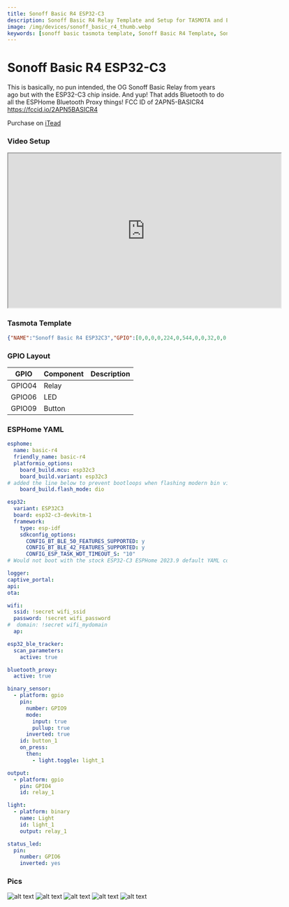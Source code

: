 ```yaml
---
title: Sonoff Basic R4 ESP32-C3
description: Sonoff Basic R4 Relay Template and Setup for TASMOTA and ESPHome
image: /img/devices/sonoff_basic_r4_thumb.webp
keywords: [sonoff basic tasmota template, Sonoff Basic R4 Template, Sonoff Basic R4 ESPHome, 2APN5-BASICR4, sonoff tasmota, sonoff basic bluetooth proxy]
---
```


# Sonoff Basic R4 ESP32-C3

This is basically, no pun intended, the OG Sonoff Basic Relay from years ago but with the ESP32-C3 chip inside.  And yup!  That adds Bluetooth to do all the ESPHome Bluetooth Proxy things!  FCC ID of 2APN5-BASICR4 https://fccid.io/2APN5BASICR4

Purchase on [iTead](https://itead.cc/product/sonoff-basicr4-wi-fi-smart-switch/ref/28/)  

### Video Setup

<iframe allowfullscreen height="353" src="https://www.youtube.com/embed/D8y2FZ2-mQg" width="625" youtube-src-=""></iframe>  

### Tasmota Template
```json
{"NAME":"Sonoff Basic R4 ESP32C3","GPIO":[0,0,0,0,224,0,544,0,0,32,0,0,0,0,0,0,0,0,0,0,0,0],"FLAG":0,"BASE":1}
```
### GPIO Layout

| GPIO |    Component | Description |
|------ |-------------|-------------|         
|GPIO04	| Relay 
|GPIO06	| LED
|GPIO09	| Button

### ESPHome YAML

```yaml
esphome:
  name: basic-r4
  friendly_name: basic-r4
  platformio_options:
    board_build.mcu: esp32c3
    board_build.variant: esp32c3  
# added the line below to prevent bootloops when flashing modern bin via serial
    board_build.flash_mode: dio    

esp32:
  variant: ESP32C3
  board: esp32-c3-devkitm-1
  framework:
    type: esp-idf
    sdkconfig_options:
      CONFIG_BT_BLE_50_FEATURES_SUPPORTED: y
      CONFIG_BT_BLE_42_FEATURES_SUPPORTED: y
      CONFIG_ESP_TASK_WDT_TIMEOUT_S: "10"    
# Would not boot with the stock ESP32-C3 ESPHome 2023.9 default YAML config until I added/change the settings above for ESP32C3

logger:
captive_portal:
api:
ota:

wifi:
  ssid: !secret wifi_ssid
  password: !secret wifi_password
#  domain: !secret wifi_mydomain   
  ap:

esp32_ble_tracker:
  scan_parameters:
    active: true

bluetooth_proxy:
  active: true    

binary_sensor:
  - platform: gpio
    pin:
      number: GPIO9
      mode:
        input: true
        pullup: true
      inverted: true
    id: button_1
    on_press:
      then:
        - light.toggle: light_1

output:
  - platform: gpio
    pin: GPIO4
    id: relay_1

light:
  - platform: binary
    name: Light
    id: light_1
    output: relay_1

status_led:
  pin:
    number: GPIO6
    inverted: yes  

```
### Pics
![alt text](/img/devices/sonoff_basic_r4_1.webp)
![alt text](/img/devices/sonoff_basic_r4_2.webp)
![alt text](/img/devices/sonoff_basic_r4_3.webp)
![alt text](/img/devices/sonoff_basic_r4_4.webp)
![alt text](/img/devices/sonoff_basic_r4_5.webp)